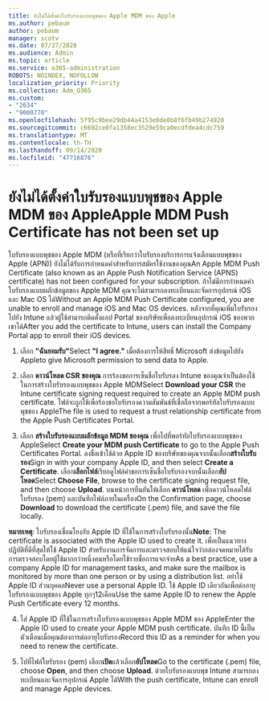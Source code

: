 ```yaml
---
title: ยังไม่ได้ตั้งค่าใบรับรองแบบพุชของ Apple MDM ของ Apple
ms.author: pebaum
author: pebaum
manager: scotv
ms.date: 07/27/2020
ms.audience: Admin
ms.topic: article
ms.service: o365-administration
ROBOTS: NOINDEX, NOFOLLOW
localization_priority: Priority
ms.collection: Adm_O365
ms.custom:
- "2634"
- "9000770"
ms.openlocfilehash: 5f95c9bee29db44a4153e0de0b8f6fb49b274920
ms.sourcegitcommit: c6692ce0fa1358ec3529e59ca0ecdfdea4cdc759
ms.translationtype: MT
ms.contentlocale: th-TH
ms.lasthandoff: 09/14/2020
ms.locfileid: "47716876"
---
```

# <a name="apple-mdm-push-certificate-has-not-been-set-up"></a><span data-ttu-id="3ec9d-102">ยังไม่ได้ตั้งค่าใบรับรองแบบพุชของ Apple MDM ของ Apple</span><span class="sxs-lookup"><span data-stu-id="3ec9d-102">Apple MDM Push Certificate has not been set up</span></span>

<span data-ttu-id="3ec9d-103">ใบรับรองแบบพุชของ Apple MDM (หรือที่เรียกว่าใบรับรองบริการการแจ้งเตือนแบบพุชของ Apple (APN)) ยังไม่ได้รับการกำหนดค่าสำหรับการสมัครใช้งานของคุณ</span><span class="sxs-lookup"><span data-stu-id="3ec9d-103">An Apple MDM Push Certificate (also known as an Apple Push Notification Service (APNS) certificate) has not been configured for your subscription.</span></span> <span data-ttu-id="3ec9d-104">ถ้าไม่มีการกำหนดค่าใบรับรองแบบผลักข้อมูลของ Apple MDM คุณจะไม่สามารถลงทะเบียนและจัดการอุปกรณ์ iOS และ Mac OS ได้</span><span class="sxs-lookup"><span data-stu-id="3ec9d-104">Without an Apple MDM Push Certificate configured, you are unable to enroll and manage iOS and Mac OS devices.</span></span> <span data-ttu-id="3ec9d-105">หลังจากที่คุณเพิ่มใบรับรองไปยัง Intune แล้วผู้ใช้สามารถติดตั้งแอป Portal ของบริษัทเพื่อลงทะเบียนอุปกรณ์ iOS ของพวกเขาได้</span><span class="sxs-lookup"><span data-stu-id="3ec9d-105">After you add the certificate to Intune, users can install the Company Portal app to enroll their iOS devices.</span></span>

1. <span data-ttu-id="3ec9d-106">เลือก **"ฉันยอมรับ"**</span><span class="sxs-lookup"><span data-stu-id="3ec9d-106">Select **"I agree."**</span></span> <span data-ttu-id="3ec9d-107">เมื่อต้องการให้สิทธิ์ Microsoft ส่งข้อมูลไปยัง Apple</span><span class="sxs-lookup"><span data-stu-id="3ec9d-107">to give Microsoft permission to send data to Apple.</span></span>

2. <span data-ttu-id="3ec9d-108">เลือก **ดาวน์โหลด CSR ของคุณ** การร้องขอการเซ็นชื่อใบรับรอง Intune ของคุณจำเป็นต้องใช้ในการสร้างใบรับรองแบบพุชของ Apple MDM</span><span class="sxs-lookup"><span data-stu-id="3ec9d-108">Select **Download your CSR** the Intune certificate signing request required to create an Apple MDM push certificate.</span></span> <span data-ttu-id="3ec9d-109">ไฟล์จะถูกใช้เพื่อร้องขอใบรับรองความสัมพันธ์ที่เชื่อถือจากพอร์ทัลใบรับรองแบบพุชของ Apple</span><span class="sxs-lookup"><span data-stu-id="3ec9d-109">The file is used to request a trust relationship certificate from the Apple Push Certificates Portal.</span></span>

3. <span data-ttu-id="3ec9d-110">เลือก **สร้างใบรับรองแบบผลักข้อมูล MDM ของคุณ** เพื่อไปที่พอร์ทัลใบรับรองแบบพุชของ Apple</span><span class="sxs-lookup"><span data-stu-id="3ec9d-110">Select **Create your MDM push Certificate** to go to the Apple Push Certificates Portal.</span></span> <span data-ttu-id="3ec9d-111">ลงชื่อเข้าใช้ด้วย Apple ID ของบริษัทของคุณจากนั้นเลือก**สร้างใบรับรอง**</span><span class="sxs-lookup"><span data-stu-id="3ec9d-111">Sign in with your company Apple ID, and then select **Create a Certificate**.</span></span> <span data-ttu-id="3ec9d-112">เลือก**เลือกไฟล์**เรียกดูไฟล์คำขอการเซ็นชื่อใบรับรองจากนั้นเลือก**อัปโหลด**</span><span class="sxs-lookup"><span data-stu-id="3ec9d-112">Select **Choose File**, browse to the certificate signing request file, and then choose **Upload**.</span></span> <span data-ttu-id="3ec9d-113">บนหน้าการยืนยันให้เลือก **ดาวน์โหลด** เพื่อดาวน์โหลดไฟล์ใบรับรอง (pem) และบันทึกไฟล์ภายในเครื่อง</span><span class="sxs-lookup"><span data-stu-id="3ec9d-113">On the Confirmation page, choose **Download** to download the certificate (.pem) file, and save the file locally.</span></span>
 
<span data-ttu-id="3ec9d-114">**หมายเหตุ**: ใบรับรองเชื่อมโยงกับ Apple ID ที่ใช้ในการสร้างใบรับรองนั้น</span><span class="sxs-lookup"><span data-stu-id="3ec9d-114">**Note**: The certificate is associated with the Apple ID used to create it.</span></span> <span data-ttu-id="3ec9d-115">เพื่อเป็นแนวทางปฏิบัติที่ดีที่สุดให้ใช้ Apple ID สำหรับงานการจัดการและตรวจสอบให้แน่ใจว่ากล่องจดหมายได้รับการตรวจสอบโดยผู้ใช้มากกว่าหนึ่งคนหรือโดยใช้รายชื่อการแจกจ่าย</span><span class="sxs-lookup"><span data-stu-id="3ec9d-115">As a best practice, use a company Apple ID for management tasks, and make sure the mailbox is monitored by more than one person or by using a distribution list.</span></span> <span data-ttu-id="3ec9d-116">อย่าใช้ Apple ID ส่วนบุคคล</span><span class="sxs-lookup"><span data-stu-id="3ec9d-116">Never use a personal Apple ID.</span></span> <span data-ttu-id="3ec9d-117">ใช้ Apple ID เดียวกันเพื่อต่ออายุใบรับรองแบบพุชของ Apple ทุกๆ12เดือน</span><span class="sxs-lookup"><span data-stu-id="3ec9d-117">Use the same Apple ID to renew the Apple Push Certificate every 12 months.</span></span>
 
4. <span data-ttu-id="3ec9d-118">ใส่ Apple ID ที่ใช้ในการสร้างใบรับรองแบบพุชของ Apple MDM ของ Apple</span><span class="sxs-lookup"><span data-stu-id="3ec9d-118">Enter the Apple ID used to create your Apple MDM push certificate.</span></span> <span data-ttu-id="3ec9d-119">บันทึก ID นี้เป็นตัวเตือนเมื่อคุณต้องการต่ออายุใบรับรอง</span><span class="sxs-lookup"><span data-stu-id="3ec9d-119">Record this ID as a reminder for when you need to renew the certificate.</span></span>

5. <span data-ttu-id="3ec9d-120">ไปที่ไฟล์ใบรับรอง (pem) เลือก**เปิด**แล้วเลือก**อัปโหลด**</span><span class="sxs-lookup"><span data-stu-id="3ec9d-120">Go to the certificate (.pem) file, choose **Open**, and then choose **Upload**.</span></span> <span data-ttu-id="3ec9d-121">ด้วยใบรับรองแบบพุช Intune สามารถลงทะเบียนและจัดการอุปกรณ์ Apple ได้</span><span class="sxs-lookup"><span data-stu-id="3ec9d-121">With the push certificate, Intune can enroll and manage Apple devices.</span></span>